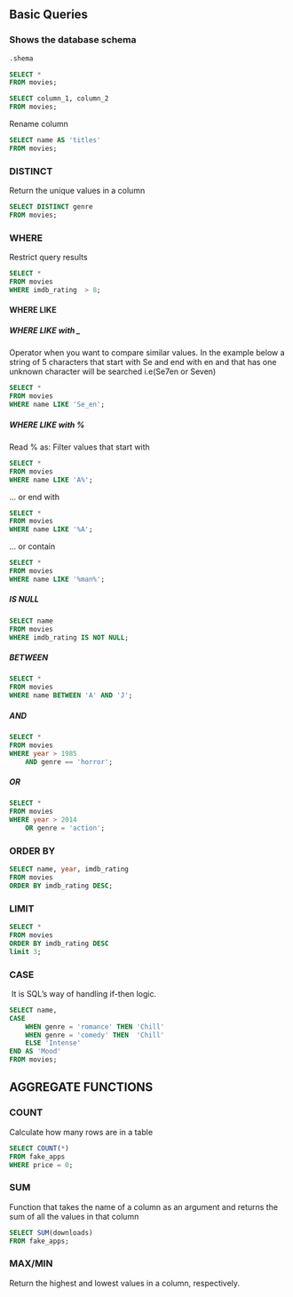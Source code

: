 
## Basic Queries


### Shows the database schema
```sql
.shema
```


```sql
SELECT *
FROM movies;
```


```sql
SELECT column_1, column_2
FROM movies;
```

 Rename column
```sql
SELECT name AS 'titles'
FROM movies;
```

### DISTINCT

Return the unique values in a column

```sql
SELECT DISTINCT genre
FROM movies;
```

### WHERE

Restrict query results 

```sql
SELECT *
FROM movies
WHERE imdb_rating  > 8;
```

#### WHERE LIKE

##### WHERE LIKE with _

Operator when you want to compare similar values. In the example below a string of 5 
characters that start with Se and end with en and that has one unknown character will be searched i.e(Se7en or Seven)


```sql
SELECT *
FROM movies
WHERE name LIKE 'Se_en';
```

##### WHERE LIKE with %

Read % as: Filter values that start with

```sql
SELECT *
FROM movies
WHERE name LIKE 'A%';
```

... or end with


```sql
SELECT *
FROM movies
WHERE name LIKE '%A';
```

... or contain

```sql
SELECT *
FROM movies
WHERE name LIKE '%man%';
```

##### IS NULL

```sql
SELECT name
FROM movies
WHERE imdb_rating IS NOT NULL;

```


##### BETWEEN
```sql
SELECT *
FROM movies
WHERE name BETWEEN 'A' AND 'J';
```

##### AND
```sql
SELECT * 
FROM movies 
WHERE year > 1985
	AND genre == 'horror';
```

##### OR
```sql
SELECT *
FROM movies
WHERE year > 2014
	OR genre = 'action';
```
### ORDER BY

```sql
SELECT name, year, imdb_rating
FROM movies
ORDER BY imdb_rating DESC;
```

### LIMIT
```sql
SELECT *
FROM movies
ORDER BY imdb_rating DESC
limit 3;
```

### CASE

 It is SQL’s way of handling if-then logic.

```sql
SELECT name,
CASE
	WHEN genre = 'romance' THEN 'Chill'
	WHEN genre = 'comedy' THEN  'Chill'
	ELSE 'Intense'
END AS 'Mood'
FROM movies;

```

## AGGREGATE FUNCTIONS

### COUNT 

Calculate how many rows are in a table
```sql
SELECT COUNT(*)
FROM fake_apps
WHERE price = 0;
```

### SUM

Function that takes the name of a column as an argument and returns the sum of all the values in that column

```sql
SELECT SUM(downloads)
FROM fake_apps;
```

### MAX/MIN

Return the highest and lowest values in a column, respectively.

```sql

```



```sql

```
